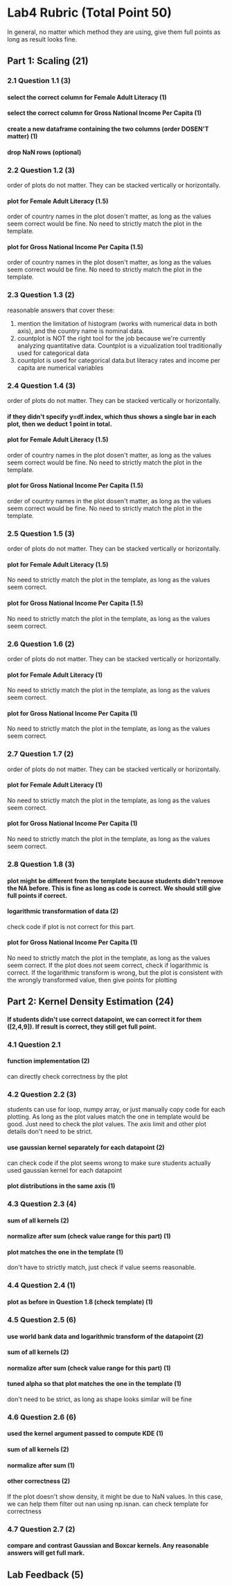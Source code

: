 # Lab4 Rubric (Total Point 50)
In general, no matter which method they are using, give them full points as long as result looks fine.

## Part 1: Scaling (21)
### 2.1 Question 1.1 (3)
#### select the correct column for Female Adult Literacy (1)
#### select the correct column for Gross National Income Per Capita (1)
#### create a new dataframe containing the two columns (order DOSEN'T matter) (1)
#### drop NaN rows (optional)

### 2.2 Question 1.2 (3)
order of plots do not matter. They can be stacked vertically or horizontally.
#### plot for Female Adult Literacy (1.5)
order of country names in the plot dosen't matter, as long as the values seem correct would be fine.
No need to strictly match the plot in the template.
#### plot for Gross National Income Per Capita (1.5)
order of country names in the plot dosen't matter, as long as the values seem correct would be fine.
No need to strictly match the plot in the template.


### 2.3 Question 1.3 (2)
reasonable answers that cover these:
1. mention the limitation of histogram (works with numerical data in both axis), and the country name is nominal data.
2. countplot is NOT the right tool for the job because we're currently analyzing quantitative data. Countplot is a vizualization tool traditionally used for categorical data
3. countplot is used for categorical data.but literacy rates and income per capita are numerical variables

### 2.4 Question 1.4 (3)
order of plots do not matter. They can be stacked vertically or horizontally.
#### if they didn't specify y=df.index, which thus shows a single bar in each plot, then we deduct 1 point in total.
#### plot for Female Adult Literacy (1.5)
order of country names in the plot dosen't matter, as long as the values seem correct would be fine.
No need to strictly match the plot in the template.
#### plot for Gross National Income Per Capita (1.5)
order of country names in the plot dosen't matter, as long as the values seem correct would be fine.
No need to strictly match the plot in the template.

### 2.5 Question 1.5 (3)
order of plots do not matter. They can be stacked vertically or horizontally.
#### plot for Female Adult Literacy (1.5)
No need to strictly match the plot in the template, as long as the values seem correct.
#### plot for Gross National Income Per Capita (1.5)
No need to strictly match the plot in the template, as long as the values seem correct.

### 2.6 Question 1.6 (2)
order of plots do not matter. They can be stacked vertically or horizontally.
#### plot for Female Adult Literacy (1)
No need to strictly match the plot in the template, as long as the values seem correct.
#### plot for Gross National Income Per Capita (1)
No need to strictly match the plot in the template, as long as the values seem correct.

### 2.7 Question 1.7 (2)
order of plots do not matter. They can be stacked vertically or horizontally.
#### plot for Female Adult Literacy (1)
No need to strictly match the plot in the template, as long as the values seem correct.
#### plot for Gross National Income Per Capita (1)
No need to strictly match the plot in the template, as long as the values seem correct.

### 2.8 Question 1.8 (3)
#### plot might be different from the template because students didn't remove the NA before. This is fine as long as code is correct. We should still give full points if correct.
#### logarithmic transformation of data (2)
check code if plot is not correct for this part.
#### plot for Gross National Income Per Capita (1)
No need to strictly match the plot in the template, as long as the values seem correct.
If the plot does not seem correct, check if logarithmic is correct. If the logarithmic transform
is wrong, but the plot is consistent with the wrongly transformed value, then give points for plotting

## Part 2: Kernel Density Estimation (24)
#### If students didn't use correct datapoint, we can correct it for them ([2,4,9]). If result is correct, they still get full point.

### 4.1 Question 2.1
#### function implementation (2)
can directly check correctness by the plot
### 4.2 Question 2.2 (3)
students can use for loop, numpy array, or just manually copy code for each plotting. As long as the
plot values match the one in template would be good.
Just need to check the plot values. The axis limit and other plot details don't need to be strict.
#### use gaussian kernel separately for each datapoint (2)
can check code if the plot seems wrong to make sure students actually used gaussian kernel for each datapoint
#### plot distributions in the same axis (1)

### 4.3 Question 2.3 (4)
#### sum of all kernels (2)
#### normalize after sum (check value range for this part) (1)
#### plot matches the one in the template (1)
don't have to strictly match, just check if value seems reasonable.

### 4.4 Question 2.4 (1)
#### plot as before in Question 1.8 (check template) (1)

### 4.5 Question 2.5 (6)
#### use world bank data and logarithmic transform of the datapoint (2)
#### sum of all kernels (2)
#### normalize after sum (check value range for this part) (1)
#### tuned alpha so that plot matches the one in the template (1)
don't need to be strict, as long as shape looks similar will be fine

### 4.6 Question 2.6 (6)
#### used the kernel argument passed to compute KDE (1)
#### sum of all kernels (2)
#### normalize after sum (1)
#### other correctness (2)
If the plot doesn't show density, it might be due to NaN values. In this case, we can help them filter out nan using np.isnan.
can check template for correctness

### 4.7 Question 2.7 (2)
#### compare and contrast Gaussian and Boxcar kernels. Any reasonable answers will get full mark.

## Lab Feedback (5)
